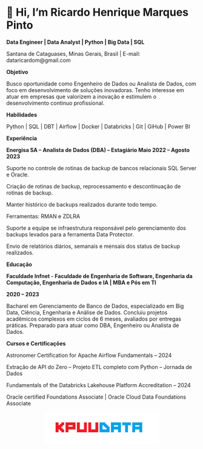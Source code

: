 #  👋 Hi, I’m Ricardo Henrique Marques Pinto


**Data Engineer | Data Analyst | Python | Big Data | SQL**

Santana de Cataguases, Minas Gerais, Brasil | E-mail: dataricardom<!-- -->@gmail.com

**Objetivo**

Busco oportunidade como Engenheiro de Dados ou Analista de Dados, com foco em desenvolvimento de soluções inovadoras. Tenho interesse em atuar em empresas que valorizem a inovação e estimulem o desenvolvimento continuo profissional.

**Habilidades**

Python | SQL | DBT | Airflow | Docker | Databricks | Git | GiHub | Power BI 

**Experiência**

**Energisa SA – Analista de Dados (DBA) – Estagiário
Maio 2022 – Agosto 2023**

Suporte no controle de rotinas de backup de bancos relacionais SQL Server e Oracle.

Criação de rotinas de backup, reprocessamento e descontinuação de rotinas de backup. 

Manter histórico de backups realizados durante todo tempo.

Ferramentas: RMAN e ZDLRA

Suporte a equipe se infraestrutura responsável pelo gerenciamento dos backups levados para a ferramenta Data Protector.

Envio de relatórios diários, semanais e mensais dos status de backup realizados.

**Educação**

**Faculdade Infnet - Faculdade de Engenharia de Software, Engenharia da Computação, Engenharia de Dados e IA | MBA e Pós em TI**

**2020 – 2023**

Bacharel em Gerenciamento de Banco de Dados, especializado em Big Data, Ciência, Engenharia e Análise de Dados. 
Concluiu projetos acadêmicos complexos em ciclos de 6 meses, avaliados por entregas práticas. 
Preparado para atuar como DBA, Engenheiro ou Analista de Dados.

**Cursos e Certificações**

Astronomer Certification for Apache Airflow Fundamentals – 2024

Extração de API do Zero – Projeto ETL completo com Python – Jornada de Dados

Fundamentals of the Databricks Lakehouse Platform Accreditation – 2024

Oracle certified Foundations Associate | Oracle Cloud Data Foundations Associate 



<p align="center">
  <img src="KPUUDATA.png" alt="logo" width="300"/>
</p>


<!---
dataricardom/dataricardom is a ✨ special ✨ repository because its `README.md` (this file) appears on your GitHub profile.
You can click the Preview link to take a look at your changes.
--->
